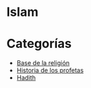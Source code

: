 # Islam

# Categorías
- [Base de la religión](basis-of-religion/index.md)
- [Historia de los profetas](prophets-stories/index.md)
- [Hadith](hadith/index.md)
